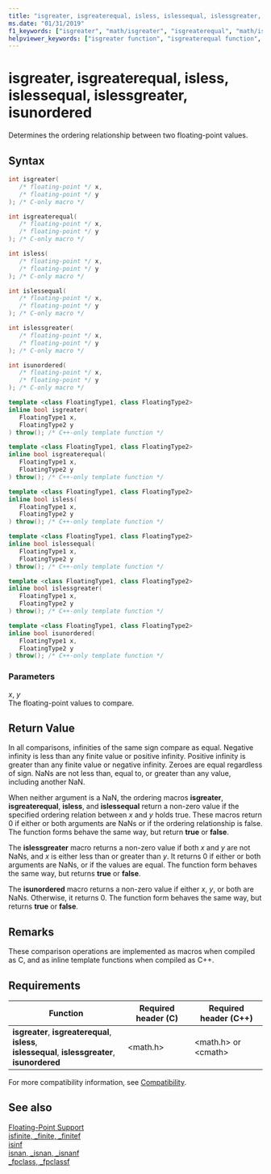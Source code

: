 ```yaml
---
title: "isgreater, isgreaterequal, isless, islessequal, islessgreater, isunordered"
ms.date: "01/31/2019"
f1_keywords: ["isgreater", "math/isgreater", "isgreaterequal", "math/isgreaterequal", "isless", "math/isless", "islessequal", "math/islessequal", "islessgreater", "math/islessgreater", "isunordered", "math/isunordered"]
helpviewer_keywords: ["isgreater function", "isgreaterequal function", "isless function", "islessequal function", "islessgreater function", "isunordered function"]
---
```

# isgreater, isgreaterequal, isless, islessequal, islessgreater, isunordered

Determines the ordering relationship between two floating-point values.

## Syntax

```C
int isgreater(
   /* floating-point */ x,
   /* floating-point */ y
); /* C-only macro */

int isgreaterequal(
   /* floating-point */ x,
   /* floating-point */ y
); /* C-only macro */

int isless(
   /* floating-point */ x,
   /* floating-point */ y
); /* C-only macro */

int islessequal(
   /* floating-point */ x,
   /* floating-point */ y
); /* C-only macro */

int islessgreater(
   /* floating-point */ x,
   /* floating-point */ y
); /* C-only macro */

int isunordered(
   /* floating-point */ x,
   /* floating-point */ y
); /* C-only macro */
```

```C++
template <class FloatingType1, class FloatingType2>
inline bool isgreater(
   FloatingType1 x,
   FloatingType2 y
) throw(); /* C++-only template function */

template <class FloatingType1, class FloatingType2>
inline bool isgreaterequal(
   FloatingType1 x,
   FloatingType2 y
) throw(); /* C++-only template function */

template <class FloatingType1, class FloatingType2>
inline bool isless(
   FloatingType1 x,
   FloatingType2 y
) throw(); /* C++-only template function */

template <class FloatingType1, class FloatingType2>
inline bool islessequal(
   FloatingType1 x,
   FloatingType2 y
) throw(); /* C++-only template function */

template <class FloatingType1, class FloatingType2>
inline bool islessgreater(
   FloatingType1 x,
   FloatingType2 y
) throw(); /* C++-only template function */

template <class FloatingType1, class FloatingType2>
inline bool isunordered(
   FloatingType1 x,
   FloatingType2 y
) throw(); /* C++-only template function */
```

### Parameters

*x*, *y*<br/>
The floating-point values to compare.

## Return Value

In all comparisons, infinities of the same sign compare as equal. Negative infinity is less than any finite value or positive infinity. Positive infinity is greater than any finite value or negative infinity. Zeroes are equal regardless of sign. NaNs are not less than, equal to, or greater than any value, including another NaN.

When neither argument is a NaN, the ordering macros **isgreater**, **isgreaterequal**, **isless**, and **islessequal** return a non-zero value if the specified ordering relation between *x* and *y* holds true. These macros return 0 if either or both arguments are NaNs or if the ordering relationship is false. The function forms behave the same way, but return **true** or **false**.

The **islessgreater** macro returns a non-zero value if both *x* and *y* are not NaNs, and *x* is either less than or greater than *y*. It returns 0 if either or both arguments are NaNs, or if the values are equal. The function form behaves the same way, but returns **true** or **false**.

The **isunordered** macro returns a non-zero value if either *x*, *y*, or both are NaNs. Otherwise, it returns 0. The function form behaves the same way, but returns **true** or **false**.

## Remarks

These comparison operations are implemented as macros when compiled as C, and as inline template functions when compiled as C++.

## Requirements

|Function|Required header (C)|Required header (C++)|
|--------------|---------------------------|-------------------------------|
| **isgreater**, **isgreaterequal**, **isless**,<br/>**islessequal**, **islessgreater**, **isunordered** | \<math.h> | \<math.h> or \<cmath> |

For more compatibility information, see [Compatibility](../../c-runtime-library/compatibility.md).

## See also

[Floating-Point Support](../../c-runtime-library/floating-point-support.md)<br/>
[isfinite, _finite, _finitef](finite-finitef.md)<br/>
[isinf](isinf.md)<br/>
[isnan, _isnan, _isnanf](isnan-isnan-isnanf.md)<br/>
[_fpclass, _fpclassf](fpclass-fpclassf.md)<br/>
